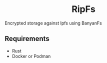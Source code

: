 <h1 align="center"> RipFs </h1>

Encrypted storage against Ipfs using BanyanFs

## Requirements
- Rust
- Docker or Podman
